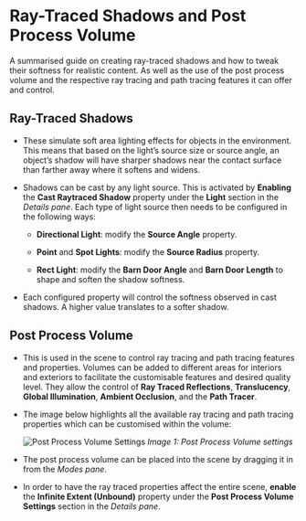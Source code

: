 # Ray-Traced Shadows and Post Process Volume

A summarised guide on creating ray-traced shadows and how to tweak their softness for realistic content. As well as the use of the post process volume and the respective ray tracing and path tracing features it can offer and control.

## Ray-Traced Shadows
* These simulate soft area lighting effects for objects in the environment. This means that based on the light’s source size or source angle, an object’s shadow will have sharper shadows near the contact surface than farther away where it softens and widens.

* Shadows can be cast by any light source. This is activated by **Enabling** the **Cast Raytraced Shadow** property under the **Light** section in the *Details pane*. Each type of light source then needs to be configured in the following ways:
  
  * **Directional Light**: modify the **Source Angle** property.

  * **Point** and **Spot Lights**: modify the **Source Radius** property.
  
  * **Rect Light**: modify the **Barn Door Angle** and **Barn Door Length** to shape and soften the shadow softness.

* Each configured property will control the softness observed in cast shadows. A higher value translates to a softer shadow.

## Post Process Volume
* This is used in the scene to control ray tracing and path tracing features and properties. Volumes can be added to different areas for interiors and exteriors to facilitate the customisable features and desired quality level. They allow the control of **Ray Traced Reflections**, **Translucency**, **Global Illumination**, **Ambient Occlusion**, and the **Path Tracer**.

* The image below highlights all the available ray tracing and path tracing properties which can be customised within the volume:

  ![Post Process Volume Settings](https://docs.unrealengine.com/Images/Engine/Rendering/RayTracing/PPV_Settings.jpg)
  *Image 1: Post Process Volume settings*

* The post process volume can be placed into the scene by dragging it in from the *Modes pane*.

* In order to have the ray traced properties affect the entire scene, **enable** the **Infinite Extent (Unbound)** property under the **Post Process Volume Settings** section in the *Details pane*.